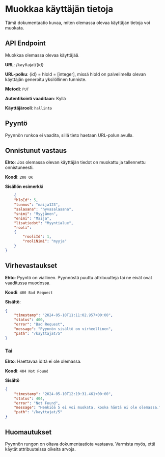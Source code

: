 # Muokkaa käyttäjän tietoja
Tämä dokumentaatio kuvaa, miten olemassa olevaa käyttäjän tietoja voi muokata.

## API Endpoint
Muokkaa olemassa olevaa käyttäjää.

**URL**: /kayttajat/{id}

**URL-polku**: {id} = hloId = [integer], missä hloId on palvelimella olevan käyttäjän generoitu yksilöllinen tunniste.

**Metodi**: `PUT`

**Autentikointi vaaditaan**: Kyllä

**Käyttäjärooli**: `hallinto`

## Pyyntö
Pyynnön runkoa ei vaadita, sillä tieto haetaan URL-polun avulla.

## Onnistunut vastaus

**Ehto**: Jos olemassa olevan käyttäjän tiedot on muokattu ja tallennettu onnistuneesti.

**Koodi**: `200 OK`

**Sisällön esimerkki**
```json
    {
    "hloId": 5,
    "tunnus": "maija123",
    "salasana": "hyvasalasana",
    "snimi": "Myyjänen",
    "enimi": "Maija",
    "lisatiedot": "Myyntialue",
    "rooli": 
    {
        "rooliId": 1,
        "rooliNimi": "myyja"
    }
}
```
## Virhevastaukset

**Ehto**: Pyyntö on viallinen. Pyynnöstä puuttu attribuutteja tai ne eivät ovat vaaditussa muodossa.

**Koodi**: `400 Bad Request`

**Sisältö**:
```json
{
    "timestamp": "2024-05-10T11:11:02.957+00:00",
    "status": 400,
    "error": "Bad Request",
    "message": "Pyynnön sisältö on virheellinen",
    "path": "/kayttajat/5"
}
```

### Tai

**Ehto**: Haettavaa id:tä ei ole olemassa.

**Koodi**: `404 Not Found`

**Sisältö**
```json
{
    "timestamp": "2024-05-10T12:19:31.461+00:00",
    "status": 404,
    "error": "Not Found",
    "message": "Henkiöä 5 ei voi muokata, koska häntä ei ole olemassa.",
    "path": "/kayttajat/5"
}
```
## Huomautukset
Pyynnön rungon on oltava dokumentaatiota vastaava. Varmista myös, että käytät attribuuteissa oikeita arvoja.
